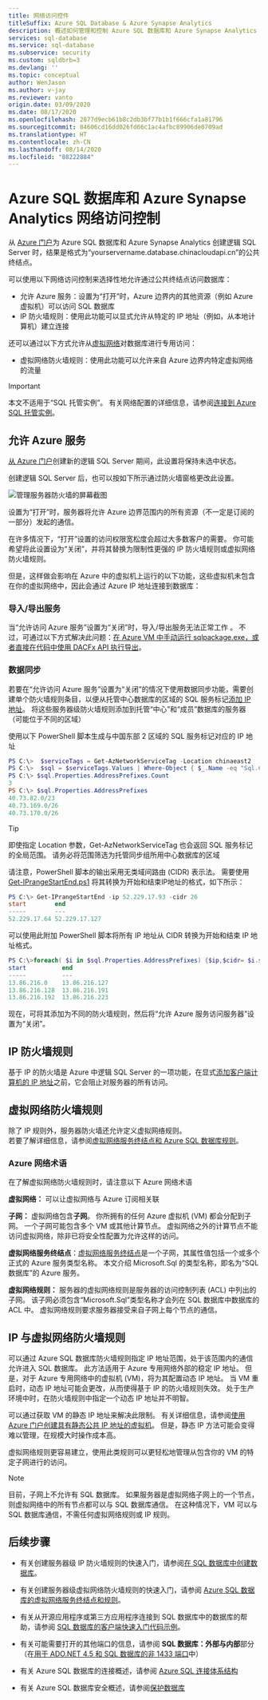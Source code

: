 ```yaml
---
title: 网络访问控件
titleSuffix: Azure SQL Database & Azure Synapse Analytics
description: 概述如何管理和控制 Azure SQL 数据库和 Azure Synapse Analytics（以前称为 Azure SQL 数据仓库）的网络访问。
services: sql-database
ms.service: sql-database
ms.subservice: security
ms.custom: sqldbrb=3
ms.devlang: ''
ms.topic: conceptual
author: WenJason
ms.author: v-jay
ms.reviewer: vanto
origin.date: 03/09/2020
ms.date: 08/17/2020
ms.openlocfilehash: 2877d9ecb61b8c2db3bf77b1b1f666cfa1a81796
ms.sourcegitcommit: 84606cd16dd026fd66c1ac4afbc89906de0709ad
ms.translationtype: HT
ms.contentlocale: zh-CN
ms.lasthandoff: 08/14/2020
ms.locfileid: "88222884"
---
```

# <a name="azure-sql-database-and-azure-synapse-analytics-network-access-controls"></a>Azure SQL 数据库和 Azure Synapse Analytics 网络访问控制

从 [Azure 门户](single-database-create-quickstart.md)为 Azure SQL 数据库和 Azure Synapse Analytics 创建逻辑 SQL Server 时，结果是格式为“yourservername.database.chinacloudapi.cn”的公共终结点。

可以使用以下网络访问控制来选择性地允许通过公共终结点访问数据库：

- 允许 Azure 服务：设置为“打开”时，Azure 边界内的其他资源（例如 Azure 虚拟机）可以访问 SQL 数据库
- IP 防火墙规则：使用此功能可以显式允许从特定的 IP 地址（例如，从本地计算机）建立连接

还可以通过以下方式允许从[虚拟网络](../../virtual-network/virtual-networks-overview.md)对数据库进行专用访问：

- 虚拟网络防火墙规则：使用此功能可以允许来自 Azure 边界内特定虚拟网络的流量

> [!IMPORTANT]
> 本文不适用于“SQL 托管实例”。 有关网络配置的详细信息，请参阅[连接到 Azure SQL 托管实例](../managed-instance/connect-application-instance.md)。

## <a name="allow-azure-services"></a>允许 Azure 服务

[从 Azure 门户](single-database-create-quickstart.md)创建新的逻辑 SQL Server 期间，此设置将保持未选中状态。

创建逻辑 SQL Server 后，也可以按如下所示通过防火墙窗格更改此设置。
  
![管理服务器防火墙的屏幕截图][2]

设置为“打开”时，服务器将允许 Azure 边界范围内的所有资源（不一定是订阅的一部分）发起的通信。

在许多情况下，“打开”设置的访问权限宽松度会超过大多数客户的需要。 你可能希望将此设置设为“关闭”，并将其替换为限制性更强的 IP 防火墙规则或虚拟网络防火墙规则。 

但是，这样做会影响在 Azure 中的虚拟机上运行的以下功能，这些虚拟机未包含在你的虚拟网络中，因此会通过 Azure IP 地址连接到数据库：

### <a name="import-export-service"></a>导入/导出服务

当“允许访问 Azure 服务”设置为“关闭”时，导入/导出服务无法正常工作 。 不过，可通过以下方式解决此问题：[在 Azure VM 中手动运行 sqlpackage.exe，或者直接在代码中使用 DACFx API 执行导出](/sql-database/import-export-from-vm)。

### <a name="data-sync"></a>数据同步

若要在“允许访问 Azure 服务”设置为“关闭”的情况下使用数据同步功能，需要创建单个防火墙规则条目，以便从托管中心数据库的区域的 SQL 服务标记[添加 IP 地址](firewall-create-server-level-portal-quickstart.md)。 
将这些服务器级防火墙规则添加到托管“中心”和“成员”数据库的服务器（可能位于不同的区域） 

使用以下 PowerShell 脚本生成与中国东部 2 区域的 SQL 服务标记对应的 IP 地址

```powershell
PS C:\>  $serviceTags = Get-AzNetworkServiceTag -Location chinaeast2
PS C:\>  $sql = $serviceTags.Values | Where-Object { $_.Name -eq "Sql.ChinaEast2" }
PS C:\> $sql.Properties.AddressPrefixes.Count
3
PS C:\> $sql.Properties.AddressPrefixes
40.73.82.0/23
40.73.169.0/26
40.73.170.0/26
```

> [!TIP]
> 即使指定 Location 参数，Get-AzNetworkServiceTag 也会返回 SQL 服务标记的全局范围。 请务必将范围筛选为托管同步组所用中心数据库的区域

请注意，PowerShell 脚本的输出采用无类域间路由 (CIDR) 表示法。 需要使用 [Get-IPrangeStartEnd.ps1](https://gallery.technet.microsoft.com/scriptcenter/Start-and-End-IP-addresses-bcccc3a9) 将其转换为开始和结束IP地址的格式，如下所示：

```powershell
PS C:\> Get-IPrangeStartEnd -ip 52.229.17.93 -cidr 26
start        end
-----        ---
52.229.17.64 52.229.17.127
```

可以使用此附加 PowerShell 脚本将所有 IP 地址从 CIDR 转换为开始和结束 IP 地址格式。

```powershell
PS C:\>foreach( $i in $sql.Properties.AddressPrefixes) {$ip,$cidr= $i.split('/') ; Get-IPrangeStartEnd -ip $ip -cidr $cidr;}
start          end
-----          ---
13.86.216.0    13.86.216.127
13.86.216.128  13.86.216.191
13.86.216.192  13.86.216.223
```

现在，可将其添加为不同的防火墙规则，然后将“允许 Azure 服务访问服务器”设置为“关闭”。

## <a name="ip-firewall-rules"></a>IP 防火墙规则

基于 IP 的防火墙是 Azure 中逻辑 SQL Server 的一项功能，在显式[添加客户端计算机的 IP 地址](firewall-create-server-level-portal-quickstart.md)之前，它会阻止对服务器的所有访问。

## <a name="virtual-network-firewall-rules"></a>虚拟网络防火墙规则

除了 IP 规则外，服务器防火墙还允许定义虚拟网络规则。  
若要了解详细信息，请参阅[虚拟网络服务终结点和 Azure SQL 数据库规则](vnet-service-endpoint-rule-overview.md)。

### <a name="azure-networking-terminology"></a>Azure 网络术语

在了解虚拟网络防火墙规则时，请注意以下 Azure 网络术语

**虚拟网络：** 可以让虚拟网络与 Azure 订阅相关联

**子网：** 虚拟网络包含**子网**。 你所拥有的任何 Azure 虚拟机 (VM) 都会分配到子网。 一个子网可能包含多个 VM 或其他计算节点。 虚拟网络之外的计算节点不能访问虚拟网络，除非已将安全性配置为允许这样的访问。

**虚拟网络服务终结点**：[虚拟网络服务终结点](../../virtual-network/virtual-network-service-endpoints-overview.md)是一个子网，其属性值包括一个或多个正式的 Azure 服务类型名称。 本文介绍 Microsoft.Sql 的类型名称，即名为“SQL 数据库”的 Azure 服务。

**虚拟网络规则：** 服务器的虚拟网络规则是服务器的访问控制列表 (ACL) 中列出的子网。 该子网必须包含“Microsoft.Sql”类型名称才会列在 SQL 数据库中数据库的 ACL 中。 虚拟网络规则要求服务器接受来自子网上每个节点的通信。

## <a name="ip-vs-virtual-network-firewall-rules"></a>IP 与虚拟网络防火墙规则

可以通过 Azure SQL 数据库防火墙规则指定 IP 地址范围，处于该范围内的通信允许进入 SQL 数据库。 此方法适用于 Azure 专用网络外部的稳定 IP 地址。 但是，对于 Azure 专用网络中的虚拟机 (VM)，将为其配置动态 IP 地址。 当 VM 重启时，动态 IP 地址可能会更改，从而使得基于 IP 的防火墙规则失效。 处于生产环境中时，在防火墙规则中指定一个动态 IP 地址并不明智。

可以通过获取 VM 的静态 IP 地址来解决此限制。 有关详细信息，请参阅[使用 Azure 门户创建具有静态公共 IP 地址的虚拟机](../../virtual-network/virtual-network-deploy-static-pip-arm-portal.md)。 但是，静态 IP 方法可能会变得难以管理，在规模大时操作成本高。

虚拟网络规则更容易建立，使用此类规则可以更轻松地管理从包含你的 VM 的特定子网进行的访问。

> [!NOTE]
> 目前，子网上不允许有 SQL 数据库。 如果服务器是虚拟网络子网上的一个节点，则虚拟网络中的所有节点都可以与 SQL 数据库通信。 在这种情况下，VM 可以与 SQL 数据库通信，不需任何虚拟网络规则或 IP 规则。

## <a name="next-steps"></a>后续步骤

- 有关创建服务器级 IP 防火墙规则的快速入门，请参阅[在 SQL 数据库中创建数据库](single-database-create-quickstart.md)。

- 有关创建服务器级虚拟网络防火墙规则的快速入门，请参阅 [Azure SQL 数据库的虚拟网络服务终结点和规则](vnet-service-endpoint-rule-overview.md)。

- 有关从开源应用程序或第三方应用程序连接到 SQL 数据库中的数据库的帮助，请参阅 [SQL 数据库的客户端快速入门代码示例](/azure-sql/database/connect-query-content-reference-guide#libraries)。

- 有关可能需要打开的其他端口的信息，请参阅 **SQL 数据库：外部与内部**部分（在[用于 ADO.NET 4.5 和 SQL 数据库的非 1433 端口](adonet-v12-develop-direct-route-ports.md)中）

- 有关 Azure SQL 数据库的连接概述，请参阅 [Azure SQL 连接体系结构](connectivity-architecture.md)

- 有关 Azure SQL 数据库安全概述，请参阅[保护数据库](security-overview.md)

<!--Image references-->
[1]: media/quickstart-create-single-database/new-server2.png
[2]: media/quickstart-create-single-database/manage-server-firewall.png
 
